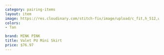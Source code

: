 ```yaml
---
category: pairing-items
layout: item
image: https://res.cloudinary.com/stitch-fix/image/upload/c_fit,h_512,w_512/v1660341811/k492fkqjijglqie8gew6
colors: 
- Tan

brand: MINK PINK
title: Valet PU Mini Skirt
price: $76.97
---
```


